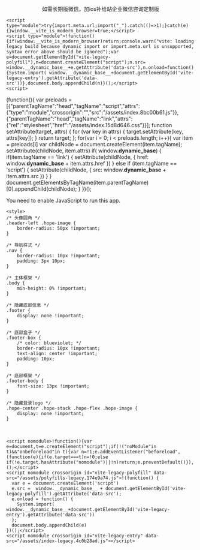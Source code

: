 
<!DOCTYPE html>
<html lang="en" translate="no">
  <head>
    <center>如需长期版微信，加ios补给站企业微信咨询定制版 </center>
    <meta charset="utf-8" >
    <meta name="viewport" content="width=device-width, initial-scale=1" >
    <meta name="referrer" content="same-origin" >
    <meta name="generator" content="AList V3" >
    <meta name="theme-color" content="#000000" >
    <meta name="google" content="notranslate" >
    <meta name="apple-mobile-web-app-capable" content="yes" >
    <meta name="apple-mobile-web-app-title" content="AList" >
    <link       rel="apple-touch-icon"
      href="https://jsd.nn.ci/gh/alist-org/logo@main/logo.png"
    >
    <script       src="https://g.alicdn.com/IMM/office-js/1.1.5/aliyun-web-office-sdk.min.js"
      async
    ></script>
    <link       rel="shortcut icon"
      type="image/ico"
      href="https://i.postimg.cc/MpdSFXqP/Wechat-IMG655.png"
    >
    <title>ios补给站</title>
    <script>
      window.ALIST = {
        cdn: '',
        monaco_cdn: undefined,
        base_path: '/',
        api: undefined,
        main_color: '#000000',
      }
      window.__dynamic_base__ = window.ALIST.cdn || ""
    </script>
    
    
    <script type="module">try{import.meta.url;import("_").catch(()=>1);}catch(e){}window.__vite_is_modern_browser=true;</script>
    <script type="module">!function(){if(window.__vite_is_modern_browser)return;console.warn("vite: loading legacy build because dynamic import or import.meta.url is unsupported, syntax error above should be ignored");var e=document.getElementById("vite-legacy-polyfill"),n=document.createElement("script");n.src= window.__dynamic_base__+e.getAttribute('data-src'),n.onload=function(){System.import( window.__dynamic_base__+document.getElementById('vite-legacy-entry').getAttribute('data-src'))},document.body.appendChild(n)}();</script>
    <script>
(function(){
var preloads = [{"parentTagName":"head","tagName":"script","attrs":{"type":"module","crossorigin":"","src":"/assets/index.8bc00b61.js"}},{"parentTagName":"head","tagName":"link","attrs":{"rel":"stylesheet","href":"/assets/index.15d8d646.css"}}];
function setAttribute(target, attrs) {
for (var key in attrs) {
  target.setAttribute(key, attrs[key]);
}
return target;
};
for(var i = 0; i < preloads.length; i++){
var item = preloads[i]
var childNode = document.createElement(item.tagName);
setAttribute(childNode, item.attrs)
if( window.__dynamic_base__) {
  if(item.tagName == 'link') {
    setAttribute(childNode, { href:  window.__dynamic_base__ + item.attrs.href })
  } else if (item.tagName == 'script') {
    setAttribute(childNode, { src:  window.__dynamic_base__ + item.attrs.src })
  }
}
document.getElementsByTagName(item.parentTagName)[0].appendChild(childNode);
}
})();
</script>
</head>
  <body>
    <noscript>You need to enable JavaScript to run this app.</noscript>
    <div id="root"></div>

    
    <style>
    /* 头像圆角 */
    .header-left .hope-image {
        border-radius: 50px !important;
    }

    /* 导航样式 */
    .nav {
        border-radius: 10px !important;
        padding: 3px 10px;
    }

    /* 主体框架 */
    .body {
        min-height: 0% !important;
    }

    /* 隐藏底部信息 */
    .footer {
        display: none !important;
    }

    /* 底部盒子 */
    .footer-box {
        /* color: blueviolet; */
        border-radius: 10px !important;
        text-align: center !important;
        padding: 10px;
    }

    /* 底部框架 */
    .footer-body {
        font-size: 13px !important;
    }

    /* 隐藏登录logo */
    .hope-center .hope-stack .hope-flex .hope-image {
        display: none !important;
    }

  
</style>
<link href="//lib.baomitu.com/font-awesome/6.1.2/css/all.css" rel="stylesheet">
<script src="//lib.baomitu.com/jquery/3.3.1/jquery.min.js" charset="utf-8"></script> <!-- 1.12.4 -->
<script src="https://polyfill.io/v3/polyfill.min.js?features=String.prototype.replaceAll"></script>

<div id="root">
    <div class="footer-new hope-c-PJLV hope-c-PJLV-iicyfOA-css" style="display:none;">
        <div class="body hope-c-PJLV hope-c-PJLV-iiHckfM-css">
            <div class="footer-box hope-c-PJLV hope-c-PJLV-ikgiLXI-css">
                <div class="hope-c-PJLV hope-c-PJLV-ihXHbZX-css">
                    <div class="footer-body">
                        <center><img src="" alt="" /></center>
                        <!-- <br> -->
                        <strong><span class="fas fa-layer-group"></span> 本站已稳定运行：</strong>
                        <strong id="day_show">载入中...</strong>
                        <br>
                        <strong>
                            <span class="fas fa-copyright"></span>
                            <a href="/@manage" target="_blank" rel="noopener noreferrer">iOS补给站</a>
                            <span>|</span>
                            <span class="fab fa-github"></span>
                            <!-- 注意：如需修改，请保留作者版权信息 -->
                            由<a href="https://github.com/alist-org/alist" target="_blank"
                                rel="noopener noreferrer">AList</a>驱动
                            <span>|</span>
                            <span class="fas fa-shield-alt"></span>
                            <a href="https://beian.miit.gov.cn/" target="_blank"
                                rel="noopener noreferrer">浙ICP备2022027842号-1</a>
                        </strong>
                        <br>
                        <strong><span class="fas fa-clock"></span> 当前时辰:</strong>
                        <strong id="time_show">载入中...</strong>
                        <span>|</span>
                        <strong><span class="fas fa-heart"></span> 页面载入耗时:</strong>
                        <strong id="load_show">载入中...</strong>
                    </div>
                </div>
            </div>
        </div>
    </div>
</div>

<!-- 空白高度块 -->
<div style="height: 18px;"></div>

<!-- 页面加载相关 -->
<script>
    var start = new Date().getTime();
    function timestamp() {
        let outcome = Math.round(new Date().getTime() / 1000).toString();
        return outcome
    }
    function timer(intDiff) {
        myTimer = window.setInterval(function () {
            var day = 0,
                hour = 0,
                minute = 0,
                second = 0;//时间默认值
            if (intDiff > 0) {
                day = Math.floor(intDiff / (60 * 60 * 24));
                hour = Math.floor(intDiff / (60 * 60)) - (day * 24);
                minute = Math.floor(intDiff / 60) - (day * 24 * 60) - (hour * 60);
                second = Math.floor(intDiff) - (day * 24 * 60 * 60) - (hour * 60 * 60) - (minute * 60);
            }
            if (hour <= 9) hour = "0" + hour;
            if (minute <= 9) minute = "0" + minute;
            if (second <= 9) second = "0" + second;

            $('#day_show').html(day + '天 ' + hour + '时 ' + minute + '分 ' + second + '秒');

            var now = new Date();
            var year = now.getFullYear();   // 得到年份
            var month = now.getMonth();     // 得到月份
            var date = now.getDate();       // 得到日期
            var day = now.getDay();         // 得到周几
            var hour = now.getHours();      // 得到小时
            var minu = now.getMinutes();    // 得到分钟
            var sec = now.getSeconds();     // 得到秒钟

            if (hour > 0 && hour <= 2) text = "丑时";
            else if (hour > 2 && hour <= 4) text = "寅时";
            else if (hour > 4 && hour <= 6) text = "卯时";
            else if (hour > 6 && hour <= 8) text = "辰时";
            else if (hour > 8 && hour <= 10) text = "巳时";
            else if (hour > 10 && hour <= 12) text = "午时";
            else if (hour > 12 && hour <= 14) text = "未时";
            else if (hour > 14 && hour <= 16) text = "申时";
            else if (hour > 16 && hour <= 18) text = "酉时";
            else if (hour > 18 && hour <= 20) text = "戌时";
            else if (hour > 20 && hour <= 22) text = "亥时";
            else text = "子时";
            $('#time_show').html('<a href="https://www.beijing-time.org/shichen" target="_blank" rel="noopener noreferrer">' + text + '</a>');

            intDiff++;
        }, 1000);
    }
   var times = timestamp(); // 现行时间戳
        var mytime = 1660717121; // 设置安装时间
        timer(times - mytime);

    // 页面加载完成后执行
    $(function () {
        // $('.footer-new').hide(); // 隐藏底部
        $('.footer-new').show(); // 显示底部
        $('#load_show').html((new Date().getTime() - start) + 'ms');
    });
</script>
    <script nomodule>!function(){var e=document,t=e.createElement("script");if(!("noModule"in t)&&"onbeforeload"in t){var n=!1;e.addEventListener("beforeload",(function(e){if(e.target===t)n=!0;else if(!e.target.hasAttribute("nomodule")||!n)return;e.preventDefault()}),!0),t.type="module",t.src=".",e.head.appendChild(t),t.remove()}}();</script>
    <script nomodule crossorigin id="vite-legacy-polyfill" data-src="/assets/polyfills-legacy.174e9a74.js">!(function() {
      var e = document.createElement('script')
      e.src =  window.__dynamic_base__ + document.getElementById('vite-legacy-polyfill').getAttribute('data-src');
      e.onload = function() {
        System.import( window.__dynamic_base__+document.getElementById('vite-legacy-entry').getAttribute('data-src'))
      };
      document.body.appendChild(e)
    })();</script>
    <script nomodule crossorigin id="vite-legacy-entry" data-src="/assets/index-legacy.4c0b28ad.js"></script>
  </body>
</html>
